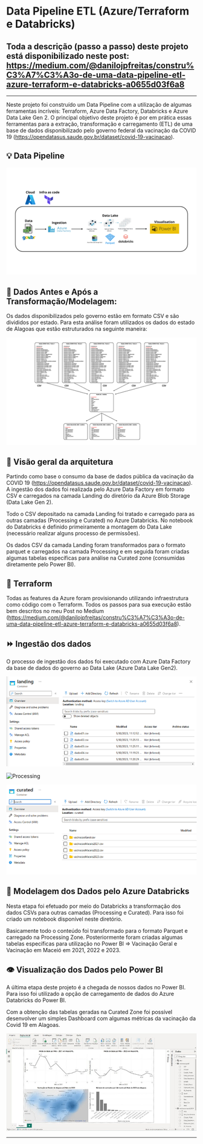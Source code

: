 # Data Pipeline ETL (Azure/Terraform e Databricks)
## Toda a descrição (passo a passo) deste projeto está disponibilizado neste post: https://medium.com/@danilojpfreitas/constru%C3%A7%C3%A3o-de-uma-data-pipeline-etl-azure-terraform-e-databricks-a0655d03f6a8
---

Neste projeto foi construído um Data Pipeline com a utilização de algumas ferramentas incríveis: Terraform, Azure Data Factory, Databricks e Azure Data Lake Gen 2.
O principal objetivo deste projeto é por em prática essas ferramentas para a extração, transformação e carregamento (ETL) de uma base de dados disponibilizado pelo governo federal da vacinação da COVID 19 (https://opendatasus.saude.gov.br/dataset/covid-19-vacinacao).

## :bulb: Data Pipeline

![Data Pipeline Azure Terraform](Img/dataPipelineAzureETL.png)

## :memo: Dados Antes e Após a Transformação/Modelagem:

Os dados disponibilizados pelo governo estão em formato CSV e são divididos por estado. Para esta análise foram utilizados os dados do estado de Alagoas que estão estruturados na seguinte maneira:

![Arquitetura Geral](Img/dadosCovid19.png)

## :scroll: Visão geral da arquitetura

Partindo como base o consumo da base de dados pública da vacinação da COVID 19 (https://opendatasus.saude.gov.br/dataset/covid-19-vacinacao). A ingestão dos dados foi realizada pelo Azure Data Factory em formato CSV e carregados na camada Landing do diretório da Azure Blob Storage (Data Lake Gen 2).

Todo o CSV depositado na camada Landing foi tratado e carregado para as outras camadas (Processing e Curated) no Azure Databricks. No notebook do Databricks é definido primeiramente a montagem do Data Lake (necessário realizar alguns processo de permissões).

Os dados CSV da camada Landing foram transformados para o formato parquet e carregados na camada Processing e em seguida foram criadas algumas tabelas específicas para análise na Curated zone (consumidas diretamente pelo Power BI).

## :file_folder: Terraform

Todas as features da Azure foram provisionando utilizando infraestrutura como código com o Terraform. Todos os passos para sua execução estão bem descritos no meu Post no Medium (https://medium.com/@danilojpfreitas/constru%C3%A7%C3%A3o-de-uma-data-pipeline-etl-azure-terraform-e-databricks-a0655d03f6a8).

## :fast_forward: Ingestão dos dados

O processo de ingestão dos dados foi executado com Azure Data Factory da base de dados do governo ao Data Lake (Azure Data Lake Gen2).

![Landing](Img/landing.png)

![Processing](Img/procesing.png)

![Curated](Img/curated.png)

## :rocket: Modelagem dos Dados pelo Azure Databricks

Nesta etapa foi efetuado por meio do Databricks a transformação dos dados CSVs para outras camadas (Processing e Curated). Para isso foi criado um notebook disponível neste diretório.

Basicamente todo o conteúdo foi transformado para o formato Parquet e carregado na Processing Zone. Posteriormente foram criadas algumas tabelas específicas para utilização no Power BI => Vacinação Geral e Vacinação em Maceió em 2021, 2022 e 2023.

## :eye: Visualização dos Dados pelo Power BI

A última etapa deste projeto é a chegada de nossos dados no Power BI. Para isso foi utilizado a opção de carregamento de dados do Azure Databricks do Power BI.

Com a obtenção das tabelas geradas na Curated Zone foi possível desenvolver um simples Dashboard com algumas métricas da vacinação da Covid 19 em Alagoas.

![PowerBI](Img/powerbi.jpg)

---
